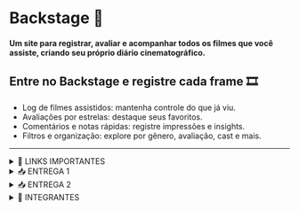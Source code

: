 # Backstage 🎥
#### Um site para registrar, avaliar e acompanhar todos os filmes que você assiste, criando seu próprio diário cinematográfico.

## Entre no **Backstage** e registre cada frame 🎞️
- Log de filmes assistidos: mantenha controle do que já viu.
- Avaliações por estrelas: destaque seus favoritos.
- Comentários e notas rápidas: registre impressões e insights.
- Filtros e organização: explore por gênero, avaliação, cast e mais.
----------------------------------------------------------------------------------------------------------------------------------------------
<details>
<summary> 🔗 LINKS IMPORTANTES </summary>
  
- [Jira](https://backstage2025.atlassian.net/jira/software/projects/SCRUM/boards/1/backlog)
  
- [Histórias](https://docs.google.com/document/d/1aqIHFkvABIIP391eOZYChAOS2tJbzDw3llCjle1GSi0/edit?usp=sharing)
  </details>
<details>
<summary> 📥 ENTREGA 1</summary>


O objetivo desta sprint foi criar a infraestrutura inicial do sistema, focando em funcionalidades essenciais para gerenciamento de usuários e informações sobre filmes. O sistema permite ao usuário ter uma comunidade com amigos, pesquisar filmes por título, gênero ou autor, criar e compartilhar rankings de filmes favoritos, avaliar filmes com estrelas, adicionar comentários, visualizar avaliações de outros usuários e receber alertas de spoilers.

Também é possível acompanhar detalhes dos filmes, como duração, elenco e plataformas de streaming, gerenciar o histórico pessoal de filmes assistidos, salvar filmes para assistir depois e controlar a privacidade de resenhas e histórico. Usuários podem acessar perfis de outros usuários e visualizar suas resenhas e filmes assistidos de acordo com as configurações de privacidade.

O protótipo de baixa fidelidade foi desenvolvido no Figma e apresentado em um [Screencast](https://youtu.be/LRqxvmqukJw), enquanto a gestão do projeto e backlog da Sprint 1 foi organizada no [Jira](https://backstage2025.atlassian.net/jira/software/projects/SCRUM/boards/1/backlog).

Link paras as histórias: [Histórias](https://docs.google.com/document/d/1aqIHFkvABIIP391eOZYChAOS2tJbzDw3llCjle1GSi0/edit?usp=sharing)


![Figma 1](https://raw.githubusercontent.com/marilializ/Backstage/main/imagens/figma1_correto.PNG)
![Sprint 1](https://raw.githubusercontent.com/marilializ/Backstage/main/imagens/Backlog1.PNG)
![Quadro 1](https://raw.githubusercontent.com/marilializ/Backstage/main/imagens/Primeiro_Quadro.PNG)


</details>

<details>
<summary> 📥 ENTREGA 2</summary>



O objetivo desta segunda sprint é dar início ao desenvolvimento do projeto, colocando em prática a implementação das primeiras histórias de usuário.

## HISTÓRIA 1:
Permite que o usuário pesquise o filme por meio de filtros como: título, gênero, elenco e etc.

foto da historia

## HISTÓRIA 2:
Permite que o usuário veja os detalhes de um filme (elenco, duração, classificação...) ao clicar nele.

foto da historia

## HISTÓRIA 3:
Permite que o usuário deixa uma resenha sobre o filme.

foto da historia

----------------------------------------------------------------------------------------------------------------------------------------------

## Screencast
Você pode acessar (AQUI) o vídeo explicativo do nosso projeto já desenvolvido em Django, com as três histórias implementadas.

## Backlog no Jira
print do backlog

## Quadro no jira
printo do quadro

----------------------------------------------------------------------------------------------------------------------------------------------

## Bugtracker
Criamos um bugtracker, onde podemos ver a correção de bugs e melhorias que queremos fazer para o Backstage.

print do bug tracker

Bugs corrigídos:

Melhorias:

## Programação em Par
A implementação das histórias foi feita por meio da programação em par. Neste [relatório](https://docs.google.com/document/d/1HIxRn-m3WkP-25n1E8wzRNDGOBeI7m8e7uyD_I04urM/edit?usp=sharing), você pode encontrar mais sobre o esse processo.




  
</details>

<details>
<summary> 🚀 INTEGRANTES  </summary>
  
- Henrique Antunes Calado 
  
- Leonardo Argente

- Louise Pessoas Araújo Medeiros de Souza

- Luis Antônio Godoy Idrissi

- Marília Liz Alves de Lima

- Rafael Pimenta Borba

- Victor Martins Tomaz de Melo
  </details>

